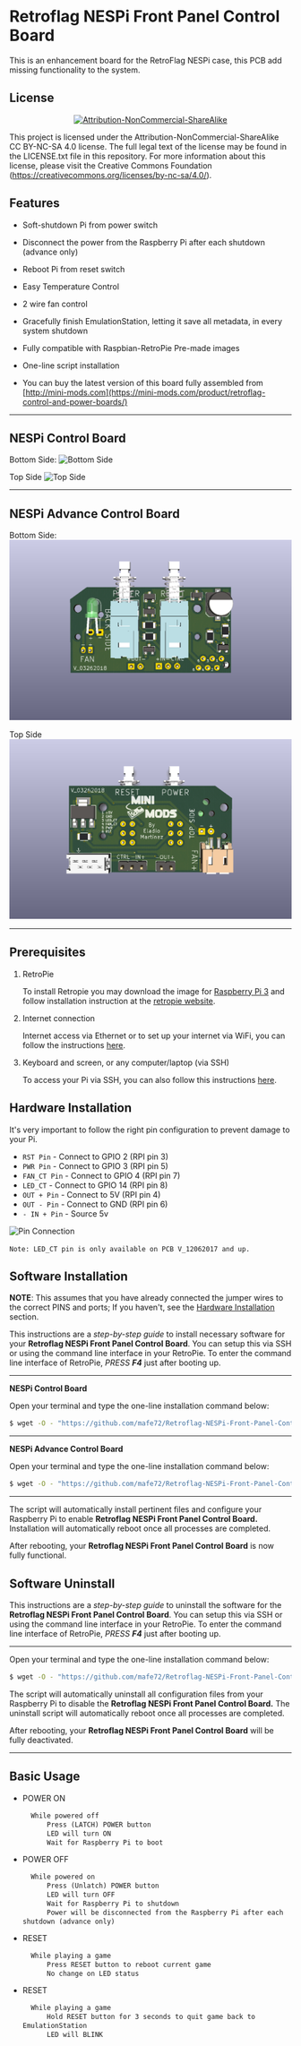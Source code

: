 Retroflag NESPi Front Panel Control Board
===============================
This is an enhancement board for the RetroFlag NESPi case, this PCB add missing functionality to the system.


License
-------
<div align="center"><a rel="license" href="https://creativecommons.org/licenses/by-nc-sa/4.0/"><img alt="Attribution-NonCommercial-ShareAlike" style="border-width:0" src="https://i.creativecommons.org/l/by-nc-sa/4.0/88x31.png" /></a><br /></div>

This project is licensed under the Attribution-NonCommercial-ShareAlike CC BY-NC-SA 4.0 license. The full legal text of the license may be found in the LICENSE.txt file in this repository. For more information about this license, please visit 
the Creative Commons Foundation (https://creativecommons.org/licenses/by-nc-sa/4.0/).

Features
--------

* Soft-shutdown Pi from power switch

* Disconnect the power from the Raspberry Pi after each shutdown (advance only)

* Reboot Pi from reset switch

* Easy Temperature Control

* 2 wire fan control

* Gracefully finish EmulationStation, letting it save all metadata, in every system shutdown

* Fully compatible with Raspbian-RetroPie Pre-made images

* One-line script installation

* You can buy the latest version of this board fully assembled from [http://mini-mods.com](https://mini-mods.com/product/retroflag-control-and-power-boards/)

----------

NESPi Control Board
--------

Bottom Side:
![Bottom Side](pictures/nespi_th_back.png)

Top Side
![Top Side](pictures/nespi_th_front.png)

----------

NESPi Advance Control Board
--------

Bottom Side:
![Bottom Side](pictures/nespi_th_back_adv.png)

Top Side
![Top Side](pictures/nespi_th_front_adv.png)

----------

Prerequisites
---------------------

1. RetroPie

      To install Retropie you may download the image for [Raspberry Pi 3](https://github.com/RetroPie/RetroPie-Setup/releases/download/4.2/retropie-4.2-rpi2_rpi3.img.gz "RetroPie for version RPi 2/3") and follow installation instruction at the [retropie website](https://retropie.org.uk/docs/First-Installation/#installation "RetroPie installation instructions").

2. Internet connection

      Internet access via Ethernet or to set up your internet via WiFi, you can follow the instructions [here](https://retropie.org.uk/docs/Wifi/ "RetroPie WiFi Setup").

3. Keyboard and screen, or any computer/laptop (via SSH)

      To access your Pi via SSH, you can also follow this instructions [here](https://retropie.org.uk/docs/SSH/ "Raspberry Pi SSH Setup").


Hardware Installation
---------------------
It's very important to follow the right pin configuration to prevent damage to your Pi.

  * `RST Pin` - Connect to GPIO 2 (RPI pin 3)
  * `PWR Pin` - Connect to GPIO 3 (RPI pin 5)
  * `FAN_CT Pin` - Connect to GPIO 4 (RPI pin 7)
  * `LED_CT` - Connect to GPIO 14 (RPI pin 8) 
  * `OUT + Pin` - Connect to 5V (RPI pin 4)
  * `OUT - Pin` - Connect to GND (RPI pin 6)
  * `- IN + Pin` - Source 5v
  
![Pin Connection](pictures/rpi_pinout.png)

`Note: LED_CT pin is only available on PCB V_12062017 and up.`

Software Installation
---------------------

**NOTE**: This assumes that you have already connected the jumper wires to the correct PINS and ports;
If you haven't, see the [Hardware Installation](#hardware-installation) section.

This instructions are a *step-by-step guide* to install necessary software for your **Retroflag NESPi Front Panel Control Board**.
You can setup this via SSH or using the command line interface in your RetroPie. To enter the command line interface of RetroPie, *PRESS* ***F4*** just after booting up.

----------
**NESPi Control Board**

Open your terminal and type the one-line installation command below:
```bash
$ wget -O - "https://github.com/mafe72/Retroflag-NESPi-Front-Panel-Control-Board/raw/master/install.sh" | sudo bash
```

----------
**NESPi Advance Control Board**

Open your terminal and type the one-line installation command below:
```bash
$ wget -O - "https://github.com/mafe72/Retroflag-NESPi-Front-Panel-Control-Board/raw/master/install-adv.sh" | sudo bash
```

----------
The script will automatically install pertinent files and configure your Raspberry Pi to enable **Retroflag NESPi Front Panel Control Board.**
Installation will automatically reboot once all processes are completed.

After rebooting, your **Retroflag NESPi Front Panel Control Board** is now fully functional.

Software Uninstall
---------------------

This instructions are a *step-by-step guide* to uninstall the software for the **Retroflag NESPi Front Panel Control Board**.
You can setup this via SSH or using the command line interface in your RetroPie. To enter the command line interface of RetroPie, *PRESS* ***F4*** just after booting up.

----------

Open your terminal and type the one-line installation command below:
```bash
$ wget -O - "https://github.com/mafe72/Retroflag-NESPi-Front-Panel-Control-Board/raw/master/uninstall.sh" | sudo bash
```

The script will automatically uninstall all configuration files from your Raspberry Pi to disable the **Retroflag NESPi Front Panel Control Board.**
The uninstall script will automatically reboot once all processes are completed.

After rebooting, your **Retroflag NESPi Front Panel Control Board** will be fully deactivated.

----------
	
Basic Usage
-----------

* POWER ON
			
		While powered off
			Press (LATCH) POWER button
			LED will turn ON
			Wait for Raspberry Pi to boot		
* POWER OFF
		
		While powered on
			Press (Unlatch) POWER button
			LED will turn OFF
			Wait for Raspberry Pi to shutdown	
			Power will be disconnected from the Raspberry Pi after each shutdown (advance only)
* RESET

		While playing a game
			Press RESET button to reboot current game
			No change on LED status
	
* RESET
	
		While playing a game
			Hold RESET button for 3 seconds to quit game back to EmulationStation
			LED will BLINK
